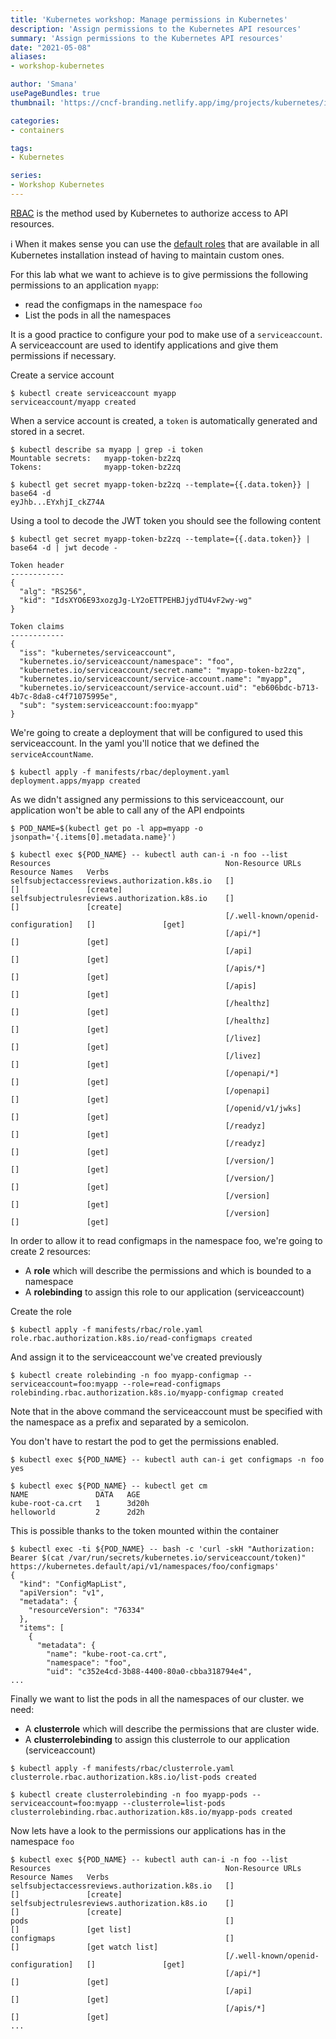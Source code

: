 ```yaml
---
title: 'Kubernetes workshop: Manage permissions in Kubernetes'
description: 'Assign permissions to the Kubernetes API resources'
summary: 'Assign permissions to the Kubernetes API resources'
date: "2021-05-08"
aliases:
- workshop-kubernetes

author: 'Smana'
usePageBundles: true
thumbnail: 'https://cncf-branding.netlify.app/img/projects/kubernetes/icon/black/kubernetes-icon-black.png'

categories:
- containers

tags:
- Kubernetes

series:
- Workshop Kubernetes
---
```


[RBAC](https://kubernetes.io/docs/reference/access-authn-authz/rbac/) is the method used by Kubernetes to authorize access to API resources.

:information_source: When it makes sense you can use the [default roles](https://kubernetes.io/docs/reference/access-authn-authz/rbac/#user-facing-roles) that are available in all Kubernetes installation instead of having to maintain custom ones.

For this lab what we want to achieve is to give permissions the following permissions to an application `myapp`:

* read the configmaps in the namespace `foo`
* List the pods in all the namespaces

It is a good practice to configure your pod to make use of a `serviceaccount`. A serviceaccount are used to identify applications and give them permissions if necessary.

Create a service account

```console
$ kubectl create serviceaccount myapp
serviceaccount/myapp created
```

When a service account is created, a `token` is automatically generated and stored in a secret.

```console
$ kubectl describe sa myapp | grep -i token
Mountable secrets:   myapp-token-bz2zq
Tokens:              myapp-token-bz2zq

$ kubectl get secret myapp-token-bz2zq --template={{.data.token}} | base64 -d
eyJhb...EYxhjI_ckZ74A
```

Using a tool to decode the JWT token you should see the following content

```console
$ kubectl get secret myapp-token-bz2zq --template={{.data.token}} | base64 -d | jwt decode -

Token header
------------
{
  "alg": "RS256",
  "kid": "IdsXYO6E93xozgJg-LY2oETTPEHBJjydTU4vF2wy-wg"
}

Token claims
------------
{
  "iss": "kubernetes/serviceaccount",
  "kubernetes.io/serviceaccount/namespace": "foo",
  "kubernetes.io/serviceaccount/secret.name": "myapp-token-bz2zq",
  "kubernetes.io/serviceaccount/service-account.name": "myapp",
  "kubernetes.io/serviceaccount/service-account.uid": "eb606bdc-b713-4b7c-8da8-c4f71075995e",
  "sub": "system:serviceaccount:foo:myapp"
}
```


We're going to create a deployment that will be configured to used this serviceaccount. In the yaml you'll notice that we defined the `serviceAccountName`.

```console
$ kubectl apply -f manifests/rbac/deployment.yaml
deployment.apps/myapp created
```

As we didn't assigned any permissions to this serviceaccount, our application won't be able to call any of the API endpoints

```console
$ POD_NAME=$(kubectl get po -l app=myapp -o jsonpath='{.items[0].metadata.name}')

$ kubectl exec ${POD_NAME} -- kubectl auth can-i -n foo --list
Resources                                       Non-Resource URLs                     Resource Names   Verbs
selfsubjectaccessreviews.authorization.k8s.io   []                                    []               [create]
selfsubjectrulesreviews.authorization.k8s.io    []                                    []               [create]
                                                [/.well-known/openid-configuration]   []               [get]
                                                [/api/*]                              []               [get]
                                                [/api]                                []               [get]
                                                [/apis/*]                             []               [get]
                                                [/apis]                               []               [get]
                                                [/healthz]                            []               [get]
                                                [/healthz]                            []               [get]
                                                [/livez]                              []               [get]
                                                [/livez]                              []               [get]
                                                [/openapi/*]                          []               [get]
                                                [/openapi]                            []               [get]
                                                [/openid/v1/jwks]                     []               [get]
                                                [/readyz]                             []               [get]
                                                [/readyz]                             []               [get]
                                                [/version/]                           []               [get]
                                                [/version/]                           []               [get]
                                                [/version]                            []               [get]
                                                [/version]                            []               [get]
```

In order to allow it to read configmaps in the namespace foo, we're going to create 2 resources:
* A **role** which will describe the permissions and which is bounded to a namespace
* A **rolebinding** to assign this role to our application (serviceaccount)

Create the role

```console
$ kubectl apply -f manifests/rbac/role.yaml
role.rbac.authorization.k8s.io/read-configmaps created
```

And assign it to the serviceaccount we've created previously

```console
$ kubectl create rolebinding -n foo myapp-configmap --serviceaccount=foo:myapp --role=read-configmaps
rolebinding.rbac.authorization.k8s.io/myapp-configmap created
```

Note that in the above command the serviceaccount must be specified with the namespace as a prefix and separated by a semicolon.

You don't have to restart the pod to get the permissions enabled.

```console
$ kubectl exec ${POD_NAME} -- kubectl auth can-i get configmaps -n foo
yes

$ kubectl exec ${POD_NAME} -- kubectl get cm
NAME               DATA   AGE
kube-root-ca.crt   1      3d20h
helloworld         2      2d2h
```

This is possible thanks to the token mounted within the container

```console
$ kubectl exec -ti ${POD_NAME} -- bash -c 'curl -skH "Authorization: Bearer $(cat /var/run/secrets/kubernetes.io/serviceaccount/token)" https://kubernetes.default/api/v1/namespaces/foo/configmaps'
{
  "kind": "ConfigMapList",
  "apiVersion": "v1",
  "metadata": {
    "resourceVersion": "76334"
  },
  "items": [
    {
      "metadata": {
        "name": "kube-root-ca.crt",
        "namespace": "foo",
        "uid": "c352e4cd-3b88-4400-80a0-cbba318794e4",
...
```

Finally we want to list the pods in all the namespaces of our cluster.
we need:

* A **clusterrole** which will describe the permissions that are cluster wide.
* A **clusterrolebinding** to assign this clusterrole to our application (serviceaccount)

```console
$ kubectl apply -f manifests/rbac/clusterrole.yaml
clusterrole.rbac.authorization.k8s.io/list-pods created
```

```console
$ kubectl create clusterrolebinding -n foo myapp-pods --serviceaccount=foo:myapp --clusterrole=list-pods
clusterrolebinding.rbac.authorization.k8s.io/myapp-pods created
```

Now lets have a look to the permissions our applications has in the namespace `foo`

```console
$ kubectl exec ${POD_NAME} -- kubectl auth can-i -n foo --list
Resources                                       Non-Resource URLs                     Resource Names   Verbs
selfsubjectaccessreviews.authorization.k8s.io   []                                    []               [create]
selfsubjectrulesreviews.authorization.k8s.io    []                                    []               [create]
pods                                            []                                    []               [get list]
configmaps                                      []                                    []               [get watch list]
                                                [/.well-known/openid-configuration]   []               [get]
                                                [/api/*]                              []               [get]
                                                [/api]                                []               [get]
                                                [/apis/*]                             []               [get]
...
```